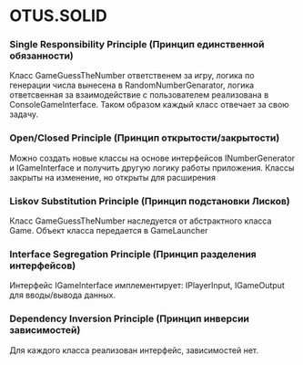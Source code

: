 # OTUS.SOLID

### Single Responsibility Principle (Принцип единственной обязанности)
Класс GameGuessTheNumber ответственем за игру, логика по генерации числа вынесена в RandomNumberGenarator, 
логика ответсвенная за взаимодействие с пользователем реализована в ConsoleGameInterface. 
Таком образом каждый класс отвечает за свою задачу.

### Open/Closed Principle (Принцип открытости/закрытости)
Можно создать новые классы на основе интерфейсов INumberGenerator и IGameInterface и получить другую логику работы приложения. Классы закрыты на изменение, но открыты для расширения

### Liskov Substitution Principle (Принцип подстановки Лисков)
Класс GameGuessTheNumber наследуется от абстрактного класса Game.
Объект класса передается в GameLauncher


### Interface Segregation Principle (Принцип разделения интерфейсов)
Интерфейс IGameInterface имплементирует: IPlayerInput, IGameOutput для вводы/вывода данных.

### Dependency Inversion Principle (Принцип инверсии зависимостей)
Для каждого класса реализован интерфейс, зависимостей нет.
